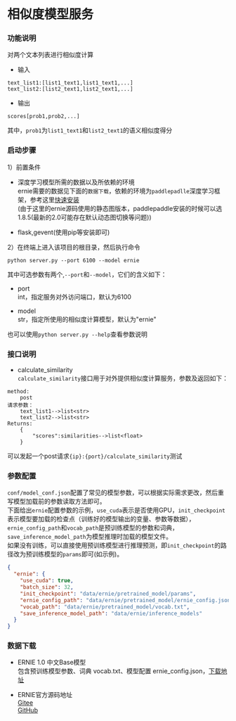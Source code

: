 # 相似度模型服务

### 功能说明
对两个文本列表进行相似度计算
- 输入
```text
text_list1:[list1_text1,list1_text1,...]
text_list2:[list2_text1,list2_text1,...]
```
- 输出
```text
scores[prob1,prob2,...]
```
其中，`prob1`为`list1_text1`和`list2_text1`的语义相似度得分

### 启动步骤

1）前置条件

- 深度学习模型所需的数据以及所依赖的环境  
ernie需要的数据见下面的`数据下载`，依赖的环境为`paddlepadlle`深度学习框架，参考这里[快速安装](https://www.paddlepaddle.org.cn/install/quick?docurl=/documentation/docs/zh/2.0/install/pip/windows-pip.html)  
(由于这里的ernie源码使用的静态图版本，paddlepaddle安装的时候可以选1.8.5(最新的2.0可能存在默认动态图切换等问题))

- flask,gevent(使用pip等安装即可)

2）在终端上进入该项目的根目录，然后执行命令

```shell
python server.py --port 6100 --model ernie
```

其中可选参数有两个,`--port`和`--model`，它们的含义如下：

- port  
int，指定服务对外访问端口，默认为6100
  
- model  
str，指定所使用的相似度计算模型，默认为"ernie"
  
也可以使用`python server.py --help`查看参数说明
   
### 接口说明

- calculate_similarity  
`calculate_similarity`接口用于对外提供相似度计算服务，参数及返回如下：
```text
method:
    post
请求参数：
    text_list1-->list<str>
    text_list2-->list<str>
Returns:
    {
        "scores":similarities-->list<float>
    }
```
可以发起一个post请求`{ip}:{port}/calculate_similarity`测试

### 参数配置

`conf/model_conf.json`配置了常见的模型参数，可以根据实际需求更改，然后重写模型加载前的参数读取方法即可。  
下面给出`ernie`配置参数的示例，`use_cuda`表示是否使用GPU，`init_checkpoint`表示模型要加载的检查点（训练好的模型输出的变量、参数等数据），`ernie_config_path`和`vocab_path`是预训练模型的参数和词典，`save_inference_model_path`为模型推理时加载的模型文件。  
如果没有训练，可以直接使用预训练模型进行推理预测，即`init_checkpoint`的路径改为预训练模型的`params`即可(如示例)。

```json
{
  "ernie": {
    "use_cuda": true,
    "batch_size": 32,
    "init_checkpoint": "data/ernie/pretrained_model/params",
    "ernie_config_path": "data/ernie/pretrained_model/ernie_config.json",
    "vocab_path": "data/ernie/pretrained_model/vocab.txt",
    "save_inference_model_path": "data/ernie/inference_models"
  }
}
```

### 数据下载

- ERNIE 1.0 中文Base模型  
包含预训练模型参数、词典 vocab.txt、模型配置 ernie_config.json，[下载地址](https://baidu-nlp.bj.bcebos.com/ERNIE_stable-1.0.1.tar.gz)

- ERNIE官方源码地址  
[Gitee](https://gitee.com/paddlepaddle/ERNIE/tree/repro/)  
[GitHub](https://github.com/PaddlePaddle/ERNIE)
